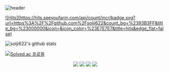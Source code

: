 ![header](https://capsule-render.vercel.app/api?type=Waving&color=gradient&height=200&section=header&text=HELLO%20WORLD!&fontSize=70&animation=fadeIn)

[![Hits](https://hits.seeyoufarm.com/api/count/incr/badge.svg? url=https%3A%2F%2Fgithub.com%2Fsolji622&count_bg=%2393B3FF&title_bg=%23000000&icon=&icon_color=%23E7E7E7&title=hits&edge_flat=false)](https://hits.seeyoufarm.com)

![solji622's github stats](https://github-readme-stats.vercel.app/api?username=solji622&show_icons=true)

[![Solved.ac
프로필](http://mazassumnida.wtf/api/v2/generate_badge?boj={solji0622})](https://solved.ac/{solji0622})
 
<div align=center>
 <img src="https://img.shields.io/badge/Java-007396?style=flat&logo=OpenJDK&logoColor=white"/>
 <img src="https://img.shields.io/badge/-Python-3776AB?style=flat&logo=Python&logoColor=white"/>
 <img src="https://img.shields.io/badge/-HTML-E34F26?style=flat&logo=HTML5&logoColor=white"/>
 <img src="https://img.shields.io/badge/-CSS-1572B6?style=flat&logo=CSS3&logoColor=white"/>
</div>
